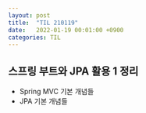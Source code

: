 ```yaml
---
layout: post
title:  "TIL 210119"
date:   2022-01-19 00:01:00 +0900
categories: TIL
---
```


## 스프링 부트와 JPA 활용 1 정리
- Spring MVC 기본 개념들
- JPA 기본 개념들


